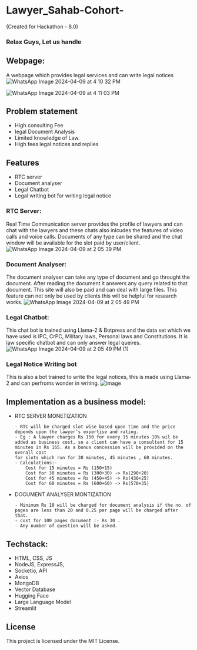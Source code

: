 # Lawyer_Sahab-Cohort-
(Created for Hackathon - 8.0)
### Relax Guys, Let us handle
## Webpage:
A webpage which provides legal services and can write legal notices
![WhatsApp Image 2024-04-09 at 4 10 32 PM](https://github.com/Saurabh5240/Lawyer_Sahab-Cohort-/assets/129985013/2e819e34-aa6d-417d-961c-9e510c38dcf2)

![WhatsApp Image 2024-04-09 at 4 11 03 PM](https://github.com/Saurabh5240/Lawyer_Sahab-Cohort-/assets/129985013/d2322404-da72-4c4f-8168-cee3b925c90c)

## Problem statement
- High consulting Fee 
- legal Document Analysis
- Limited knowledge of Law.
- High fees legal notices and replies

## Features
- RTC server
- Document analyser
- Legal Chatbot
- Legal writing bot for writing legal notice

### RTC Server:
Real Time Communication server provides the profile of lawyers and can chat with the lawyers and these chats also inlcudes the features of video calls and voice calls. Documents of any type can be shared and the chat window will be available for the slot paid by user/client. 
![WhatsApp Image 2024-04-09 at 2 05 39 PM](https://github.com/Saurabh5240/Lawyer_Sahab-Cohort-/assets/129985013/900e0205-b674-4ff9-afdb-ad269f2bb98c)

### Document Analyser:
The document analyser can take any type of document and go throught the document. After reading the document it answers any query related to that document. This site will also be paid and can deal with large files. This feature can not only be used by clients this will be helpful for research works.
![WhatsApp Image 2024-04-09 at 2 05 49 PM](https://github.com/Saurabh5240/Lawyer_Sahab-Cohort-/assets/129985013/e4494601-3171-4533-913c-e8e86340ad5b)

### Legal Chatbot:
This chat bot is trained using Llama-2 & Botpress and the data set which we have used is IPC, CrPC, Military laws, Personal laws and Constitutions. It is law specific chatbot and can only answer legal queires.
![WhatsApp Image 2024-04-09 at 2 05 49 PM (1)](https://github.com/Saurabh5240/Lawyer_Sahab-Cohort-/assets/129985013/de0ef4fd-9d40-43ed-a69e-bac35dc29c1b)

### Legal Notice Writing bot
This is also a bot trained to write the legal notices, this is made using Llama-2 and can perfroms wonder in writing.
![image](https://github.com/Saurabh5240/Lawyer_Sahab-Cohort-/assets/129985013/08f192fc-bb62-410c-8e0c-5b348e6928d6)
## Implementation as a business model:
- RTC SERVER MONETIZATION
  
      - RTC will be charged slot wise based upon time and the price depends upon the lawyer’s expertise and rating.
      - Eg : A lawyer charges Rs 150 for every 15 minutes 10% wil be added as business cost, so a client can have a consultant for 15 minutes in Rs 165. As a bonus concession will be provided on the overall cost 
      for slots which run for 30 minutes, 45 minutes , 60 minutes.  
      - Calculations:-     
          Cost for 15 minutes = Rs (150+15) 
          Cost for 30 minutes = Rs (300+30) -> Rs(290+20)
          Cost for 45 minutes = Rs (450+45) -> Rs(430+25)
          Cost for 60 minutes = Rs (600+60) -> Rs(570+35)
- DOCUMENT ANALYSER MONTIZATION
  
      - Minimum Rs 10 will be charged for document analysis if the no. of pages are less than 20 and 0.25 per page will be charged after that. 
      - cost for 100 pages document :- Rs 30 .
      - Any number of question will be asked.

## Techstack: 
- HTML, CSS, JS
- NodeJS, ExpressJS, 
- Socketio, API
- Axios
- MongoDB
- Vector Database
- Hugging Face
- Large Language Model 
- Streamlit

## License

This project is licensed under the MIT License.









